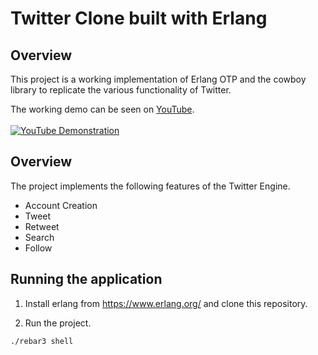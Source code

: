 # Twitter Clone built with Erlang

## Overview

This project is a working implementation of Erlang OTP and the cowboy library to replicate the various functionality of Twitter.

The working demo can be seen on [YouTube](https://www.youtube.com/watch?v=TxjQ76emcE8). <br/><br/>
[![YouTube Demonstration](https://img.youtube.com/vi/TxjQ76emcE8/0.jpg)](https://www.youtube.com/watch?v=TxjQ76emcE8)

## Overview

The project implements the following features of the Twitter Engine.

- Account Creation
- Tweet
- Retweet
- Search
- Follow

## Running the application

1. Install erlang from https://www.erlang.org/ and clone this repository.

2. Run the project.

```bash
./rebar3 shell
```
